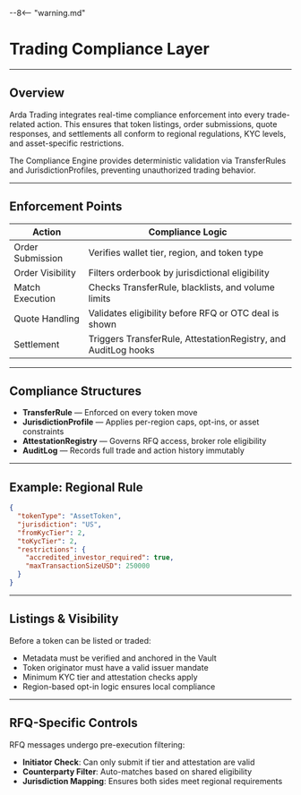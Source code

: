 --8<-- "warning.md"
# Trading Compliance Layer

---

## Overview

Arda Trading integrates real-time compliance enforcement into every trade-related action. This ensures that token listings, order submissions, quote responses, and settlements all conform to regional regulations, KYC levels, and asset-specific restrictions.

The Compliance Engine provides deterministic validation via TransferRules and JurisdictionProfiles, preventing unauthorized trading behavior.

---

## Enforcement Points

| Action | Compliance Logic |
|--------|------------------|
| Order Submission | Verifies wallet tier, region, and token type |
| Order Visibility | Filters orderbook by jurisdictional eligibility |
| Match Execution | Checks TransferRule, blacklists, and volume limits |
| Quote Handling | Validates eligibility before RFQ or OTC deal is shown |
| Settlement | Triggers TransferRule, AttestationRegistry, and AuditLog hooks |

---

## Compliance Structures

- **TransferRule** — Enforced on every token move
- **JurisdictionProfile** — Applies per-region caps, opt-ins, or asset constraints
- **AttestationRegistry** — Governs RFQ access, broker role eligibility
- **AuditLog** — Records full trade and action history immutably

---

## Example: Regional Rule

```json
{
  "tokenType": "AssetToken",
  "jurisdiction": "US",
  "fromKycTier": 2,
  "toKycTier": 2,
  "restrictions": {
    "accredited_investor_required": true,
    "maxTransactionSizeUSD": 250000
  }
}
```

---

## Listings & Visibility

Before a token can be listed or traded:

- Metadata must be verified and anchored in the Vault
- Token originator must have a valid issuer mandate
- Minimum KYC tier and attestation checks apply
- Region-based opt-in logic ensures local compliance

---

## RFQ-Specific Controls

RFQ messages undergo pre-execution filtering:

- **Initiator Check**: Can only submit if tier and attestation are valid
- **Counterparty Filter**: Auto-matches based on shared eligibility
- **Jurisdiction Mapping**: Ensures both sides meet regional requirements

